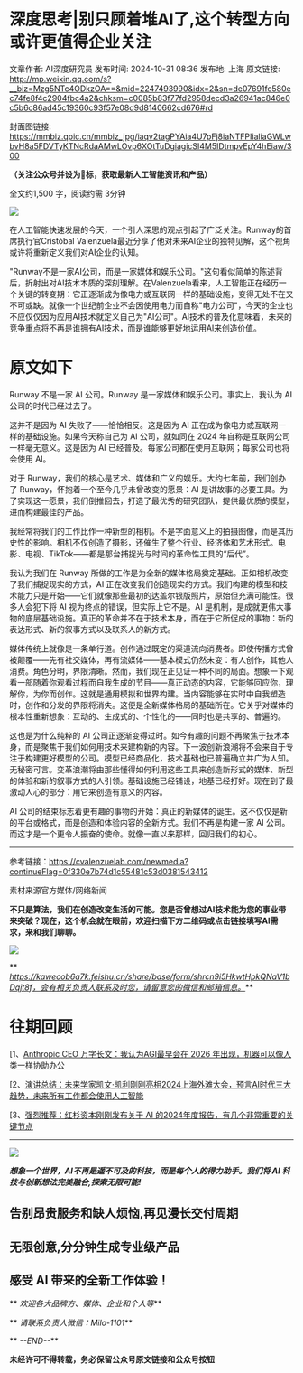 # 深度思考|别只顾着堆AI了,这个转型方向或许更值得企业关注

文章作者: AI深度研究员
发布时间: 2024-10-31 08:36
发布地: 上海
原文链接: http://mp.weixin.qq.com/s?__biz=Mzg5NTc4ODkzOA==&mid=2247493990&idx=2&sn=de07691fc580ec74fe8f4c2904fbc4a2&chksm=c0085b83f77fd2958decd3a26941ac846e0c5b6c86ad45c19360c93f57e08d9d8140662cd676#rd

封面图链接: https://mmbiz.qpic.cn/mmbiz_jpg/iaqv2tagPYAia4U7pFj8iaNTFPIialiaGWLwbvH8a5FDVTyKTNcRdaAMwLOvp6XOtTuDgiagicSI4M5IDtmpvEpY4hEiaw/300

**（关注公众号并设为🌟标，获取最新人工智能资讯和产品）**

全文约1,500 字，阅读约需 3分钟

![](https://mmbiz.qpic.cn/mmbiz_png/iaqv2tagPYAia4U7pFj8iaNTFPIialiaGWLwbZBHIcIan608K3e4cQzGbDu5UOnnJiaCZ1g8GASPt9VW6tibgVyJozUNA/640?wx_fmt=png&from=appmsg)

在人工智能快速发展的今天，一个引人深思的观点引起了广泛关注。Runway的首席执行官Cristóbal
Valenzuela最近分享了他对未来AI企业的独特见解，这个视角或许将重新定义我们对AI企业的认知。

"Runway不是一家AI公司，而是一家媒体和娱乐公司。"这句看似简单的陈述背后，折射出对AI技术本质的深刻理解。在Valenzuela看来，人工智能正在经历一个关键的转变期：它正逐渐成为像电力或互联网一样的基础设施，变得无处不在又不可或缺。就像一个世纪前企业不会因使用电力而自称"电力公司"，今天的企业也不应仅仅因为应用AI技术就定义自己为"AI公司"。AI技术的普及化意味着，未来的竞争重点将不再是谁拥有AI技术，而是谁能够更好地运用AI来创造价值。

# 原文如下

Runway 不是一家 AI 公司。Runway 是一家媒体和娱乐公司。事实上，我认为 AI 公司的时代已经过去了。

这并不是因为 AI 失败了——恰恰相反。这是因为 AI 正在成为像电力或互联网一样的基础设施。如果今天称自己为 AI 公司，就如同在 2024
年自称是互联网公司一样毫无意义。这是因为 AI 已经普及。每家公司都在使用互联网；每家公司也将会使用 AI。

对于 Runway，我们的核心是艺术、媒体和广义的娱乐。大约七年前，我们创办了 Runway，怀抱着一个至今几乎未曾改变的愿景：AI
是讲故事的必要工具。为了实现这一愿景，我们倒推回去，打造了最优秀的研究团队，提供最优质的模型，进而构建最佳的产品。

我经常将我们的工作比作一种新型的相机。不是字面意义上的拍摄图像，而是其历史性的影响。相机不仅创造了摄影，还催生了整个行业、经济体和艺术形式。电影、电视、TikTok——都是那台捕捉光与时间的革命性工具的“后代”。

我认为我们在 Runway 所做的工作是为全新的媒体格局奠定基础。正如相机改变了我们捕捉现实的方式，AI
正在改变我们创造现实的方式。我们构建的模型和技术能力只是开始——它们就像那些最初的达盖尔银版照片，原始但充满可能性。很多人会犯下将 AI
视为终点的错误，但实际上它不是。AI
是机制，是成就更伟大事物的底层基础设施。真正的革命并不在于技术本身，而在于它所促成的事物：新的表达形式、新的叙事方式以及联系人的新方式。

媒体传统上就像是一条单行道。创作通过既定的渠道流向消费者。即使传播方式曾被颠覆——先有社交媒体，再有流媒体——基本模式仍然未变：有人创作，其他人消费。角色分明，界限清晰。然而，我们现在正见证一种不同的局面。想象一下观看一部随着你观看过程而自我生成的节目——真正动态的内容，它能够回应你，理解你，为你而创作。这就是通用模拟和世界构建。当内容能够在实时中自我塑造时，创作和分发的界限将消失。这便是全新媒体格局的基础所在。它关乎对媒体的根本性重新想象：互动的、生成式的、个性化的——同时也是共享的、普遍的。

这也是为什么纯粹的 AI
公司正逐渐变得过时。如今有趣的问题不再聚焦于技术本身，而是聚焦于我们如何用技术来建构新的内容。下一波创新浪潮将不会来自于专注于构建更好模型的公司。模型已经商品化，技术基础也已普遍确立并广为人知。无秘密可言。变革浪潮将由那些懂得如何利用这些工具来创造新形式的媒体、新型的体验和新的叙事方式的人引领。基础设施已经铺设，地基已经打好。现在到了最激动人心的部分：用它来创造有意义的内容。

AI 公司的结束标志着更有趣的事物的开始：真正的新媒体的诞生。这不仅仅是新的平台或格式，而是创造和体验内容的全新方式。我们不再是构建一家 AI
公司。而这才是一个更令人振奋的使命。就像一直以来那样，回归我们的初心。

  

* * *

参考链接：https://cvalenzuelab.com/newmedia?continueFlag=0f330e7b74d1c55481c53d0381543412

素材来源官方媒体/网络新闻

**不只是算法，我们在创造改变生活的可能。您是否曾想过AI技术能为您的事业带来突破？现在，这个机会就在眼前，欢迎扫描下方二维码或点击链接填写AI需求，来和我们聊聊。**

![](https://mmbiz.qpic.cn/mmbiz_png/iaqv2tagPYAia4U7pFj8iaNTFPIialiaGWLwbKhbb9icMiam41jXtOpfCaUTOZls809K1xkMjZWgy2FabNAOCnLa9jT0w/640?wx_fmt=png&from=appmsg)

**
_https://kawecob6a7k.feishu.cn/share/base/form/shrcn9i5HkwtHpkQNaV1bDqjt8f，会有相关负责人联系及时您，请留意您的微信和邮箱信息。_**

#  往期回顾

[1、[Anthropic CEO 万字长文：我认为AGI最早会在 2026
年出现，机器可以像人类一样协助办公](https://mp.weixin.qq.com/s?__biz=Mzg5NTc4ODkzOA==&mid=2247493607&idx=1&sn=0a1ffadd2c4350e13baf51e0b0d0e598&chksm=c0085502f77fdc14239a99e12f28403a10c01b44bae521bbc9964266f69d8d20829eb542e181&scene=21#wechat_redirect)

[2、[演讲总结：未来学家凯文·凯利刚刚亮相2024上海外滩大会，预言AI时代三大趋势，未来所有工作都会使用人工智能](https://mp.weixin.qq.com/s?__biz=Mzg5NTc4ODkzOA==&mid=2247492984&idx=1&sn=616407aa8bc793fa2d229105b577706b&chksm=c008579df77fde8b15f2b32b6582d8049b63654aeb5e90a2fc7e6646b52fb5678fe0ce2beb07&scene=21#wechat_redirect)

[3、[强烈推荐：红杉资本刚刚发布关于 AI
的2024年度报告，有几个非常重要的关键节点](https://mp.weixin.qq.com/s?__biz=Mzg5NTc4ODkzOA==&mid=2247493594&idx=2&sn=6cd1a2cd5ae2844ded8da280ec535dbc&chksm=c008553ff77fdc299645f755f2b697fec8972b3af01b182d88852da592c21a1b2324a23f681e&scene=21#wechat_redirect)

* * *

![](https://mmbiz.qpic.cn/mmbiz_png/iaqv2tagPYAhtRhTOjz2QwH4dIlC3YUcYbaicMEwjqQqh06Yhdd7EH3r9wiaMRArLz0a6Zhx6uiaUD7hguPfbY0nAg/640?wx_fmt=png&from=appmsg)

 _**想象一个世界，AI不再是遥不可及的科技，而是每个人的得力助手。我们将 AI 科技与创新想法完美融合,探索无限可能!**_

##  告别昂贵服务和缺人烦恼,再见漫长交付周期

## 无限创意,分分钟生成专业级产品

## 感受 AI 带来的全新工作体验！

** _欢迎各大品牌方、媒体、企业和个人等_**

** _请联系负责人微信：Milo-1101_**

** _\--END--_**

  
****未经许可不得转载，务必保留公众号原文链接和公众号按钮****

